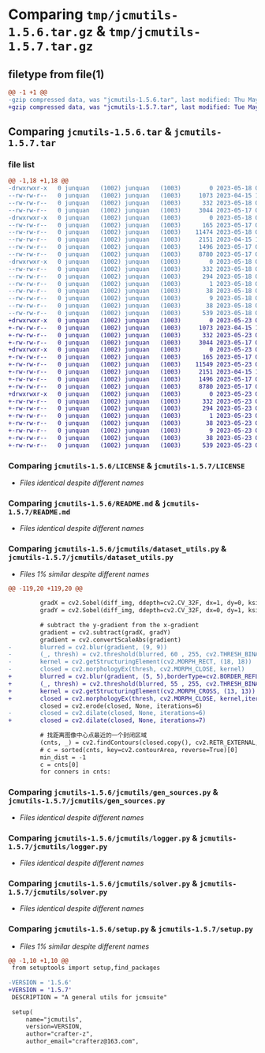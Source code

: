 # Comparing `tmp/jcmutils-1.5.6.tar.gz` & `tmp/jcmutils-1.5.7.tar.gz`

## filetype from file(1)

```diff
@@ -1 +1 @@
-gzip compressed data, was "jcmutils-1.5.6.tar", last modified: Thu May 18 09:30:43 2023, max compression
+gzip compressed data, was "jcmutils-1.5.7.tar", last modified: Tue May 23 08:58:02 2023, max compression
```

## Comparing `jcmutils-1.5.6.tar` & `jcmutils-1.5.7.tar`

### file list

```diff
@@ -1,18 +1,18 @@
-drwxrwxr-x   0 junquan   (1002) junquan   (1003)        0 2023-05-18 09:30:43.906537 jcmutils-1.5.6/
--rw-rw-r--   0 junquan   (1002) junquan   (1003)     1073 2023-04-15 12:55:54.000000 jcmutils-1.5.6/LICENSE
--rw-rw-r--   0 junquan   (1002) junquan   (1003)      332 2023-05-18 09:30:43.906537 jcmutils-1.5.6/PKG-INFO
--rw-rw-r--   0 junquan   (1002) junquan   (1003)     3044 2023-05-17 04:08:25.000000 jcmutils-1.5.6/README.md
-drwxrwxr-x   0 junquan   (1002) junquan   (1003)        0 2023-05-18 09:30:43.906537 jcmutils-1.5.6/jcmutils/
--rw-rw-r--   0 junquan   (1002) junquan   (1003)      165 2023-05-17 04:08:25.000000 jcmutils-1.5.6/jcmutils/__init__.py
--rw-rw-r--   0 junquan   (1002) junquan   (1003)    11474 2023-05-18 09:30:19.000000 jcmutils-1.5.6/jcmutils/dataset_utils.py
--rw-rw-r--   0 junquan   (1002) junquan   (1003)     2151 2023-04-15 12:55:54.000000 jcmutils-1.5.6/jcmutils/gen_sources.py
--rw-rw-r--   0 junquan   (1002) junquan   (1003)     1496 2023-05-17 04:08:25.000000 jcmutils-1.5.6/jcmutils/logger.py
--rw-rw-r--   0 junquan   (1002) junquan   (1003)     8780 2023-05-17 04:08:25.000000 jcmutils-1.5.6/jcmutils/solver.py
-drwxrwxr-x   0 junquan   (1002) junquan   (1003)        0 2023-05-18 09:30:43.906537 jcmutils-1.5.6/jcmutils.egg-info/
--rw-rw-r--   0 junquan   (1002) junquan   (1003)      332 2023-05-18 09:30:43.000000 jcmutils-1.5.6/jcmutils.egg-info/PKG-INFO
--rw-rw-r--   0 junquan   (1002) junquan   (1003)      294 2023-05-18 09:30:43.000000 jcmutils-1.5.6/jcmutils.egg-info/SOURCES.txt
--rw-rw-r--   0 junquan   (1002) junquan   (1003)        1 2023-05-18 09:30:43.000000 jcmutils-1.5.6/jcmutils.egg-info/dependency_links.txt
--rw-rw-r--   0 junquan   (1002) junquan   (1003)       38 2023-05-18 09:30:43.000000 jcmutils-1.5.6/jcmutils.egg-info/requires.txt
--rw-rw-r--   0 junquan   (1002) junquan   (1003)        9 2023-05-18 09:30:43.000000 jcmutils-1.5.6/jcmutils.egg-info/top_level.txt
--rw-rw-r--   0 junquan   (1002) junquan   (1003)       38 2023-05-18 09:30:43.906537 jcmutils-1.5.6/setup.cfg
--rw-rw-r--   0 junquan   (1002) junquan   (1003)      539 2023-05-18 09:30:25.000000 jcmutils-1.5.6/setup.py
+drwxrwxr-x   0 junquan   (1002) junquan   (1003)        0 2023-05-23 08:58:02.324372 jcmutils-1.5.7/
+-rw-rw-r--   0 junquan   (1002) junquan   (1003)     1073 2023-04-15 12:55:54.000000 jcmutils-1.5.7/LICENSE
+-rw-rw-r--   0 junquan   (1002) junquan   (1003)      332 2023-05-23 08:58:02.324372 jcmutils-1.5.7/PKG-INFO
+-rw-rw-r--   0 junquan   (1002) junquan   (1003)     3044 2023-05-17 04:08:25.000000 jcmutils-1.5.7/README.md
+drwxrwxr-x   0 junquan   (1002) junquan   (1003)        0 2023-05-23 08:58:02.324372 jcmutils-1.5.7/jcmutils/
+-rw-rw-r--   0 junquan   (1002) junquan   (1003)      165 2023-05-17 04:08:25.000000 jcmutils-1.5.7/jcmutils/__init__.py
+-rw-rw-r--   0 junquan   (1002) junquan   (1003)    11549 2023-05-23 08:57:15.000000 jcmutils-1.5.7/jcmutils/dataset_utils.py
+-rw-rw-r--   0 junquan   (1002) junquan   (1003)     2151 2023-04-15 12:55:54.000000 jcmutils-1.5.7/jcmutils/gen_sources.py
+-rw-rw-r--   0 junquan   (1002) junquan   (1003)     1496 2023-05-17 04:08:25.000000 jcmutils-1.5.7/jcmutils/logger.py
+-rw-rw-r--   0 junquan   (1002) junquan   (1003)     8780 2023-05-17 04:08:25.000000 jcmutils-1.5.7/jcmutils/solver.py
+drwxrwxr-x   0 junquan   (1002) junquan   (1003)        0 2023-05-23 08:58:02.324372 jcmutils-1.5.7/jcmutils.egg-info/
+-rw-rw-r--   0 junquan   (1002) junquan   (1003)      332 2023-05-23 08:58:02.000000 jcmutils-1.5.7/jcmutils.egg-info/PKG-INFO
+-rw-rw-r--   0 junquan   (1002) junquan   (1003)      294 2023-05-23 08:58:02.000000 jcmutils-1.5.7/jcmutils.egg-info/SOURCES.txt
+-rw-rw-r--   0 junquan   (1002) junquan   (1003)        1 2023-05-23 08:58:02.000000 jcmutils-1.5.7/jcmutils.egg-info/dependency_links.txt
+-rw-rw-r--   0 junquan   (1002) junquan   (1003)       38 2023-05-23 08:58:02.000000 jcmutils-1.5.7/jcmutils.egg-info/requires.txt
+-rw-rw-r--   0 junquan   (1002) junquan   (1003)        9 2023-05-23 08:58:02.000000 jcmutils-1.5.7/jcmutils.egg-info/top_level.txt
+-rw-rw-r--   0 junquan   (1002) junquan   (1003)       38 2023-05-23 08:58:02.324372 jcmutils-1.5.7/setup.cfg
+-rw-rw-r--   0 junquan   (1002) junquan   (1003)      539 2023-05-23 08:57:24.000000 jcmutils-1.5.7/setup.py
```

### Comparing `jcmutils-1.5.6/LICENSE` & `jcmutils-1.5.7/LICENSE`

 * *Files identical despite different names*

### Comparing `jcmutils-1.5.6/README.md` & `jcmutils-1.5.7/README.md`

 * *Files identical despite different names*

### Comparing `jcmutils-1.5.6/jcmutils/dataset_utils.py` & `jcmutils-1.5.7/jcmutils/dataset_utils.py`

 * *Files 1% similar despite different names*

```diff
@@ -119,20 +119,20 @@
 
         gradX = cv2.Sobel(diff_img, ddepth=cv2.CV_32F, dx=1, dy=0, ksize=-1)
         gradY = cv2.Sobel(diff_img, ddepth=cv2.CV_32F, dx=0, dy=1, ksize=-1)
         
         # subtract the y-gradient from the x-gradient
         gradient = cv2.subtract(gradX, gradY)
         gradient = cv2.convertScaleAbs(gradient)
-        blurred = cv2.blur(gradient, (9, 9)) 
-        (_, thresh) = cv2.threshold(blurred, 60 , 255, cv2.THRESH_BINARY)
-        kernel = cv2.getStructuringElement(cv2.MORPH_RECT, (18, 18))
-        closed = cv2.morphologyEx(thresh, cv2.MORPH_CLOSE, kernel)
+        blurred = cv2.blur(gradient, (5, 5),borderType=cv2.BORDER_REFLECT) 
+        (_, thresh) = cv2.threshold(blurred, 55 , 255, cv2.THRESH_BINARY)
+        kernel = cv2.getStructuringElement(cv2.MORPH_CROSS, (13, 13))
+        closed = cv2.morphologyEx(thresh, cv2.MORPH_CLOSE, kernel,iterations=3,borderType=cv2.BORDER_ISOLATED)
         closed = cv2.erode(closed, None, iterations=6)
-        closed = cv2.dilate(closed, None, iterations=6)
+        closed = cv2.dilate(closed, None, iterations=7)
 
         # 找距离图像中心点最近的一个封闭区域
         (cnts, _) = cv2.findContours(closed.copy(), cv2.RETR_EXTERNAL, cv2.CHAIN_APPROX_SIMPLE)
         # c = sorted(cnts, key=cv2.contourArea, reverse=True)[0]
         min_dist = -1
         c = cnts[0]
         for conners in cnts:
```

### Comparing `jcmutils-1.5.6/jcmutils/gen_sources.py` & `jcmutils-1.5.7/jcmutils/gen_sources.py`

 * *Files identical despite different names*

### Comparing `jcmutils-1.5.6/jcmutils/logger.py` & `jcmutils-1.5.7/jcmutils/logger.py`

 * *Files identical despite different names*

### Comparing `jcmutils-1.5.6/jcmutils/solver.py` & `jcmutils-1.5.7/jcmutils/solver.py`

 * *Files identical despite different names*

### Comparing `jcmutils-1.5.6/setup.py` & `jcmutils-1.5.7/setup.py`

 * *Files 1% similar despite different names*

```diff
@@ -1,10 +1,10 @@
 from setuptools import setup,find_packages
 
-VERSION = '1.5.6'
+VERSION = '1.5.7'
 DESCRIPTION = "A general utils for jcmsuite"
 
 setup(
     name="jcmutils",
     version=VERSION,
     author="crafter-z",
     author_email="crafterz@163.com",
```

